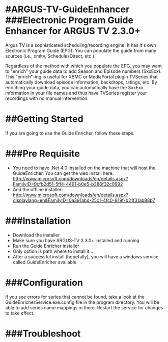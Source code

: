 #ARGUS-TV-GuideEnhancer
###Electronic Program Guide Enhancer for ARGUS TV 2.3.0+
======================

Argus TV is a sophisticated scheduling/recording engine. It has it's own Electronic Program Guide (EPG). You can populate the guide from many sources (i.e., xmltv, SchedulesDirect, etc.).

Regardless of the method with which you populate the EPG, you may want to "enrich" your guide data to add Season and Episode numbers (SxxExx). This "enrich"-ing is useful for XBMC or MediaPortal plugin TVSeries that automatically download episode information, backdrops, ratings, etc. By enriching your guide data, you can automatically have the SxxExx information in your file names and thus have TVSeries register your recordings with no manual intervention.

##Getting Started
======================
If you are going to use the Guide Enricher, follow these steps.

###Pre Requisite
======================

- You need to have .Net 4.0 installed on the machine that will host the GuideEnricher. You can get the web install here: http://www.microsoft.com/downloads/en/details.aspx?FamilyID=9cfb2d51-5ff4-4491-b0e5-b386f32c0992
- And the offline installer: http://www.microsoft.com/downloads/en/details.aspx?displaylang=en&FamilyID=0a391abd-25c1-4fc0-919f-b21f31ab88b7

###Installation
======================

- Download the installer
- Make sure you have ARGUS-TV 2.3.0+ installed and running
- Run the Guide Enricher installer
- Only option is path where to install it...
- After a successful install (hopefully), you will have a windows service called GuideEnricher available

###Configuration
======================
If you see errors for series that cannot be found, take a look at the GuideEnricherService.exe.config file in the program directory. You will be able to add series name mappings in there. Restart the service for changes to take effect.

###Troubleshoot
======================
